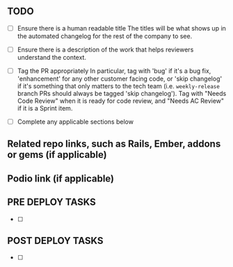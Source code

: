 ## TODO

- [ ] Ensure there is a human readable title
The titles will be what shows up in the automated changelog for the rest of the company to see.

- [ ] Ensure there is a description of the work that helps reviewers understand the context.

- [ ] Tag the PR appropriately
In particular, tag with 'bug' if it's a bug fix, 'enhancement' for any other customer facing code, or 'skip changelog' if it's something that only matters to the tech team (i.e. `weekly-release` branch PRs should always be tagged 'skip changelog').
Tag with "Needs Code Review" when it is ready for code review, and "Needs AC Review" if it is a Sprint item.

- [ ] Complete any applicable sections below

## Related repo links, such as Rails, Ember, addons or gems (if applicable)


## Podio link (if applicable)


## PRE DEPLOY TASKS

- [ ]

## POST DEPLOY TASKS

- [ ]